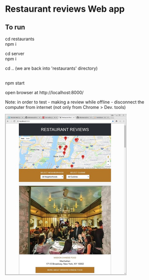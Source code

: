 # Restaurant reviews Web app


## To run 

cd restaurants 
<br>
npm i 
<br>

cd server 
<br>
npm i 
<br>

cd .. 
(we are back into 'restaurants' directory)   
 <br>

npm start

open browser at http://localhost:8000/


Note:
in order to test - making  a review while offline - disconnect the computer from internet (not only from Chrome > Dev. tools)


![Restaurant list](/app/screenshots/screen1.jpg?raw=true "Restaurant list")   






